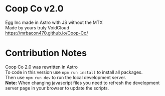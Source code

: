 # Coop Co v2.0
Egg Inc made in Astro with JS without the MTX<br>
Made by yours truly VoidCloud<br>
https://mrbacon470.github.io/Coop-Co/
# Contribution Notes
Coop Co 2.0 was rewritten in Astro<br>
To code in this version use `npm run install` to install all packages.<br>
Then use `npm run dev` to run the local development server.<br>
**Note:** When changing javascript files you need to refresh the development server page in your browser to update the scripts.
